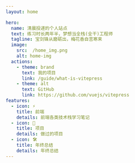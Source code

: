 ```yaml
---
layout: home

hero:
  name: 清晨投递的个人站点
  text: 练习时长两年半，梦想当全栈(全干)工程师
  tagline: 宝剑锋从磨砺出，梅花香自苦寒来
  image:
    src:  /home_img.png
    alt: home-img
  actions:
    - theme: brand
      text: 我的项目
      link: /guide/what-is-vitepress
    - theme: alt
      text: GitHub
      link: https://github.com/vuejs/vitepress
features:
  - icon: ⚡️
    title: 前端
    details: 前端各类技术栈学习笔记
  - icon: 🖖
    title: 项目
    details: 做过的项目
  - icon: 🛠️
    title: 年终总结
    details: 年终总结
---
```


